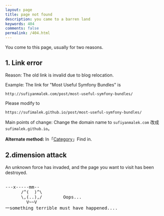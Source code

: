 ```yaml
---
layout: page
title: page not found
description: you came to a barren land
keywords: 404
comments: false
permalink: /404.html
---
```


You come to this page, usually for two reasons.

## 1. Link error

Reason: The old link is invalid due to blog relocation.

Example: The link for "Most Useful Symfony Bundles" is

```
http://sufiyanmalek.com/post/most-useful-symfony-bundles/
```

Please modify to

```
https://sufimalek.github.io/post/most-useful-symfony-bundles/
```

Main points of change: Change the domain name to `sufiyanmalek.com` 改成 `sufimalek.github.io`。

**Alternate method:** In「[Category](/categories/)」Find in.

## 2.dimension attack

An unknown force has invaded, and the page you want to visit has been destroyed.

<!----------------------------------------------------------------
         mm
      /^(  )^\                     Ascii arts included in this page:
      \,(..),/                     - R2D2, provided by: http://www.chris.com/
        V~~V                       - Texts, generated from: http://www.network-science.de/ascii/  
                                   http:// cnfeat.github.io
            
------------------------------------------------------------------>

  <style>
    pre {
          background: none;
          border: none;
    }
  </style>

  <pre>         
---x-----mm--
      /^(  )^\
      \,(..),/        Oops...
        V~~V                     
一something terrible must have happened....
    </pre>
